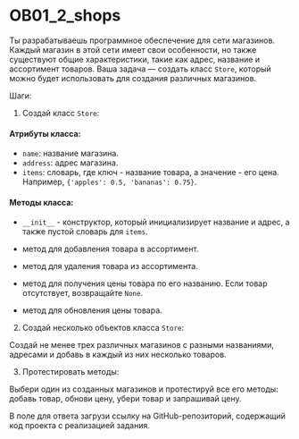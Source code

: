 # OB01_2_shops

Ты разрабатываешь программное обеспечение для сети магазинов. Каждый магазин в этой сети имеет свои особенности, но также существуют общие характеристики, такие как адрес, название и ассортимент товаров. Ваша задача — создать класс `Store`, который можно будет использовать для создания различных магазинов.

Шаги:

1. Создай класс `Store`:

#### Атрибуты класса:

- `name`: название магазина.
- `address`: адрес магазина.
- `items`: словарь, где ключ - название товара, а значение - его цена. Например, `{'apples': 0.5, 'bananas': 0.75}`.

#### Методы класса:

- `__init__` - конструктор, который инициализирует название и адрес, а также пустой словарь для `items`.
-  метод для добавления товара в ассортимент.

- метод для удаления товара из ассортимента.

- метод для получения цены товара по его названию. Если товар отсутствует, возвращайте `None`.

- метод для обновления цены товара.

2. Создай несколько объектов класса `Store`:

Создай не менее трех различных магазинов с разными названиями, адресами и добавь в каждый из них несколько товаров.

3. Протестировать методы:

Выбери один из созданных магазинов и протестируй все его методы: добавь товар, обнови цену, убери товар и запрашивай цену.

В поле для ответа загрузи ссылку на GitHub-репозиторий, содержащий код проекта с реализацией задания.